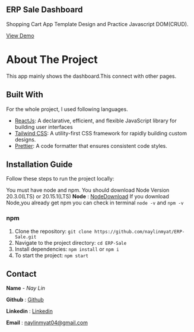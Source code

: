 ## ERP Sale Dashboard
Shopping Cart App Template Design and Practice Javascript DOM(CRUD).

[View Demo](https://erp-sale.vercel.app/)

# About The Project

This app mainly shows the dashboard.This connect with other pages.

## Built With
For the whole project, I used following languages.
- [ReactJs](https://react.dev/): A declarative, efficient, and flexible JavaScript library for building user interfaces
- [Tailwind CSS](https://tailwindcss.com/): A utility-first CSS framework for rapidly building custom designs.
- [Prettier](https://prettier.io/): A code formatter that ensures consistent code styles.

## Installation Guide
Follow these steps to run the project locally:

You must have node and npm.
You should download Node Version 20.3.0(LTS) or 20.15.1(LTS)
**Node** : [NodeDownload](https://nodejs.org/en/download/prebuilt-installer/current)
If you download Node,you already get npm
you can check in terminal `node -v` and `npm -v`

### npm

1. Clone the repository: `git clone https://github.com/naylinmyat/ERP-Sale.git`
2. Navigate to the project directory: `cd ERP-Sale`
3. Install dependencies: `npm install` or `npm i`
4. To start the project: `npm start`

## Contact
**Name** - *Nay Lin*

**Github** : [Github](https://github.com/naylinmyat)

**Linkedin** : [Linkedin](https://www.linkedin.com/in/nay-lin-myat-b60127224/)

**Email** : naylinmyat04@gmail.com